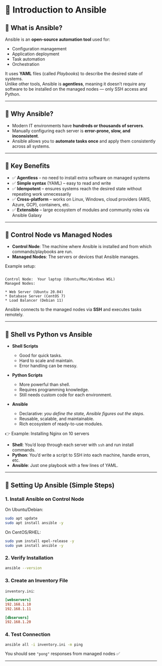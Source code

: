 
# 📘 Introduction to Ansible

## 🔹 What is Ansible?
Ansible is an **open-source automation tool** used for:
- Configuration management
- Application deployment
- Task automation
- Orchestration

It uses **YAML** files (called *Playbooks*) to describe the desired state of systems.  
Unlike other tools, Ansible is **agentless**, meaning it doesn’t require any software to be installed on the managed nodes — only SSH access and Python.

---

## 🔹 Why Ansible?
- Modern IT environments have **hundreds or thousands of servers**.
- Manually configuring each server is **error-prone, slow, and inconsistent**.
- Ansible allows you to **automate tasks once** and apply them consistently across all systems.

---

## 🔹 Key Benefits
- ✅ **Agentless** – no need to install extra software on managed systems  
- ✅ **Simple syntax** (YAML) – easy to read and write  
- ✅ **Idempotent** – ensures systems reach the desired state without repeating work unnecessarily  
- ✅ **Cross-platform** – works on Linux, Windows, cloud providers (AWS, Azure, GCP), containers, etc.  
- ✅ **Extensible** – large ecosystem of modules and community roles via Ansible Galaxy  

---

## 🔹 Control Node vs Managed Nodes

- **Control Node**: The machine where Ansible is installed and from which commands/playbooks are run.  
- **Managed Nodes**: The servers or devices that Ansible manages.  

Example setup:

```

Control Node:  Your laptop (Ubuntu/Mac/Windows WSL)
Managed Nodes:

* Web Server (Ubuntu 20.04)
* Database Server (CentOS 7)
* Load Balancer (Debian 11)

````

Ansible connects to the managed nodes via **SSH** and executes tasks remotely.

---

## 🔹 Shell vs Python vs Ansible

- **Shell Scripts**  
  - Good for quick tasks.  
  - Hard to scale and maintain.  
  - Error handling can be messy.  

- **Python Scripts**  
  - More powerful than shell.  
  - Requires programming knowledge.  
  - Still needs custom code for each environment.  

- **Ansible**  
  - Declarative: *you define the state, Ansible figures out the steps*.  
  - Reusable, scalable, and maintainable.  
  - Rich ecosystem of ready-to-use modules.  

👉 Example: Installing Nginx on 10 servers  
- **Shell**: You’d loop through each server with `ssh` and run install commands.  
- **Python**: You’d write a script to SSH into each machine, handle errors, etc.  
- **Ansible**: Just one playbook with a few lines of YAML.

---

## 🔹 Setting Up Ansible (Simple Steps)

### 1. Install Ansible on Control Node
On Ubuntu/Debian:
```bash
sudo apt update
sudo apt install ansible -y
````

On CentOS/RHEL:

```bash
sudo yum install epel-release -y
sudo yum install ansible -y
```

### 2. Verify Installation

```bash
ansible --version
```

### 3. Create an Inventory File

`inventory.ini`:

```ini
[webservers]
192.168.1.10
192.168.1.11

[dbservers]
192.168.1.20
```

### 4. Test Connection

```bash
ansible all -i inventory.ini -m ping
```

You should see `"pong"` responses from managed nodes ✅

---
